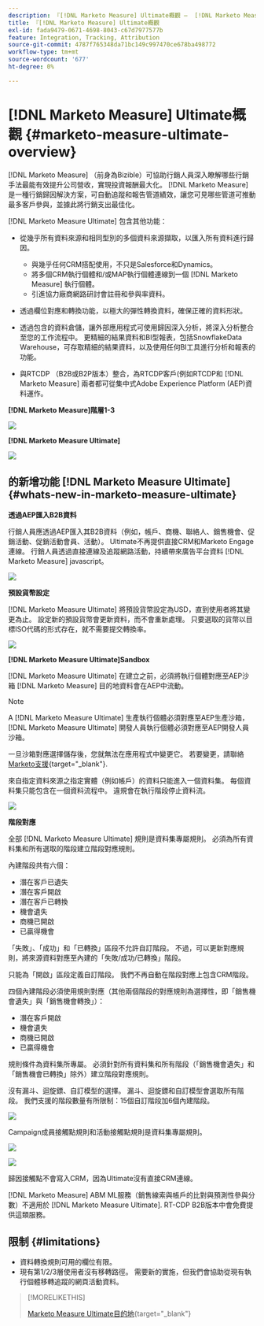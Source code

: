 ```yaml
---
description: 『[!DNL Marketo Measure] Ultimate概觀 —  [!DNL Marketo Measure]『
title: 『[!DNL Marketo Measure] Ultimate概觀
exl-id: fada9479-0671-4698-8043-c67d7977577b
feature: Integration, Tracking, Attribution
source-git-commit: 4787f765348da71bc149c997470ce678ba498772
workflow-type: tm+mt
source-wordcount: '677'
ht-degree: 0%

---
```


# [!DNL Marketo Measure] Ultimate概觀 {#marketo-measure-ultimate-overview}

[!DNL Marketo Measure] （前身為Bizible）可協助行銷人員深入瞭解哪些行銷手法最能有效提升公司營收，實現投資報酬最大化。 [!DNL Marketo Measure] 是一種行銷歸因解決方案，可自動追蹤和報告管道績效，讓您可見哪些管道可推動最多客戶參與，並據此將行銷支出最佳化。

[!DNL Marketo Measure Ultimate] 包含其他功能：

* 從幾乎所有資料來源和相同型別的多個資料來源擷取，以匯入所有資料進行歸因。
   * 與幾乎任何CRM搭配使用，不只是Salesforce和Dynamics。
   * 將多個CRM執行個體和/或MAP執行個體連線到一個 [!DNL Marketo Measure] 執行個體。
   * 引進協力廠商網路研討會註冊和參與率資料。

* 透過欄位對應和轉換功能，以極大的彈性轉換資料，確保正確的資料形狀。

* 透過包含的資料倉儲，讓外部應用程式可使用歸因深入分析，將深入分析整合至您的工作流程中。 更精細的結果資料和BI型報表，包括SnowflakeData Warehouse，可存取精細的結果資料，以及使用任何BI工具進行分析和報表的功能。

* 與RTCDP （B2B或B2P版本）整合，為RTCDP客戶(例如RTCDP和 [!DNL Marketo Measure] 兩者都可從集中式Adobe Experience Platform (AEP)資料運作。

**[!DNL Marketo Measure]階層1-3**

![](assets/marketo-measure-ultimate-overview-1.png)

**[!DNL Marketo Measure Ultimate]**

![](assets/marketo-measure-ultimate-overview-2.png)

## 的新增功能 [!DNL Marketo Measure Ultimate] {#whats-new-in-marketo-measure-ultimate}

**透過AEP匯入B2B資料**

行銷人員應透過AEP匯入其B2B資料（例如，帳戶、商機、聯絡人、銷售機會、促銷活動、促銷活動會員、活動）。 Ultimate不再提供直接CRM和Marketo Engage連線。 行銷人員透過直接連線及追蹤網路活動，持續帶來廣告平台資料 [!DNL Marketo Measure] javascript。

![](assets/marketo-measure-ultimate-overview-3.png)

**預設貨幣設定**

[!DNL Marketo Measure Ultimate] 將預設貨幣設定為USD，直到使用者將其變更為止。 設定新的預設貨幣會更新資料，而不會重新處理。 只要選取的貨幣以目標ISO代碼的形式存在，就不需要提交轉換率。

![](assets/marketo-measure-ultimate-overview-4.png)

**[!DNL Marketo Measure Ultimate]Sandbox**

[!DNL Marketo Measure Ultimate] 在建立之前，必須將執行個體對應至AEP沙箱 [!DNL Marketo Measure] 目的地資料會在AEP中流動。

>[!NOTE]
>
>A [!DNL Marketo Measure Ultimate] 生產執行個體必須對應至AEP生產沙箱， [!DNL Marketo Measure Ultimate] 開發人員執行個體必須對應至AEP開發人員沙箱。

一旦沙箱對應選擇儲存後，您就無法在應用程式中變更它。 若要變更，請聯絡 [Marketo支援](https://nation.marketo.com/t5/support/ct-p/Support){target="_blank"}.

來自指定資料來源之指定實體（例如帳戶）的資料只能進入一個資料集。 每個資料集只能包含在一個資料流程中。 違規會在執行階段停止資料流。

![](assets/marketo-measure-ultimate-overview-5.png)

**階段對應**

全部 [!DNL Marketo Measure Ultimate] 規則是資料集專屬規則。 必須為所有資料集和所有選取的階段建立階段對應規則。

內建階段共有六個：

* 潛在客戶已遺失
* 潛在客戶開啟
* 潛在客戶已轉換
* 機會遺失
* 商機已開啟
* 已贏得機會

「失敗」、「成功」和「已轉換」區段不允許自訂階段。 不過，可以更新對應規則，將來源資料對應至內建的「失敗/成功/已轉換」階段。

只能為「開啟」區段定義自訂階段。
我們不再自動在階段對應上包含CRM階段。

四個內建階段必須使用規則對應（其他兩個階段的對應規則為選擇性，即「銷售機會遺失」與「銷售機會轉換」）：

* 潛在客戶開啟
* 機會遺失
* 商機已開啟
* 已贏得機會

規則條件為資料集所專屬。 必須針對所有資料集和所有階段（「銷售機會遺失」和「銷售機會已轉換」除外）建立階段對應規則。

沒有漏斗、迴旋鏢、自訂模型的選擇。 漏斗、迴旋鏢和自訂模型會選取所有階段。 我們支援的階段數量有所限制：15個自訂階段加6個內建階段。

![](assets/marketo-measure-ultimate-overview-6.png)

Campaign成員接觸點規則和活動接觸點規則是資料集專屬規則。

![](assets/marketo-measure-ultimate-overview-7.png)

![](assets/marketo-measure-ultimate-overview-8.png)

歸因接觸點不會寫入CRM，因為Ultimate沒有直接CRM連線。

[!DNL Marketo Measure] ABM ML服務（銷售線索與帳戶的比對與預測性參與分數）不適用於 [!DNL Marketo Measure Ultimate]. RT-CDP B2B版本中會免費提供這類服務。

## 限制 {#limitations}

* 資料轉換規則可用的欄位有限。
* 現有第1/2/3層使用者沒有移轉路徑。 需要新的實施，但我們會協助從現有執行個體移轉追蹤的網頁活動資料。

>[!MORELIKETHIS]
>
>[Marketo Measure Ultimate目的地](https://experienceleague.adobe.com/docs/experience-platform/destinations/catalog/adobe/marketo-measure-ultimate.html?lang=en){target="_blank"}
